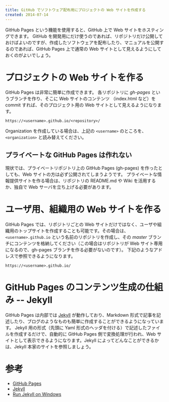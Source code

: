 ```yaml
---
title: GitHub でソフトウェア配布用にプロジェクトの Web サイトを作成する
created: 2014-07-14
---
```


GitHub Pages という機能を使用すると、GitHub 上で Web サイトをホスティングできます。
GitHub を開発用にだけ使うのであれば、リポジトリだけ公開しておけばよいのですが、作成したソフトウェアを配布したり、マニュアルを公開するのであれば、GitHub Pages 上で通常の Web サイトとして見えるようにしておくのがよいでしょう。

プロジェクトの Web サイトを作る
====

GitHub Pages は非常に簡単に作成できます。
各リポジトリに *gh-pages* というブランチを作り、そこに Web サイトのコンテンツ （index.html など）を commit すれば、そのプロジェクト用の Web サイトとして見えるようになります。

```
https://<username>.github.io/<repository>/
```

Organization を作成している場合は、上記の ```<username>``` のところを、```<organization>``` と読み替えてください。

プライベートな GitHub Pages は作れない
----

現状では、プライベートリポジトリ上の GitHub Pages (gh-pages) を作ったとしても、Web サイトの方は必ず公開されてしまうようです。
プライベートな情報提供サイトを作る場合は、リポジトリの README.md や Wiki を活用するか、独自で Web サーバを立ち上げる必要があります。

ユーザ用、組織用の Web サイトを作る
====

GitHub Pages では、リポジトリごとの Web サイトだけではなく、ユーザや組織用のトップサイトを作成することも可能です。その場合は、```<username>.github.io``` という名前のリポジトリを作成し、その *master* ブランチにコンテンツを格納してください（この場合はリポジトリが Web サイト専用になるので、gh-pages ブランチを作る必要がないのです）。
下記のようなアドレスで参照できるようになります。

```
https://<username>.github.io/
```

GitHub Pages のコンテンツ生成の仕組み -- Jekyll
====

GitHub Pages は内部では [Jekyll](http://jekyllrb.com/) が動作しており、Markdown 形式で記事を記述したり、ブログのようなものも簡単に作成することができるようになっています。
Jekyll 用の形式（先頭に Yaml 形式のヘッダを付ける）で記述したファイルを作成するだけで、自動的に GitHub Pages 側で変換処理が行われ、Web サイトとして表示できるようになります。Jekyll によってどんなことができるかは、Jekyll 本家のサイトを参照しましょう。

参考
====

* [GitHub Pages](https://pages.github.com)
* [Jekyll](http://jekyllrb.com/)
* [Run Jekyll on Windows](http://jekyll-windows.juthilo.com/)


